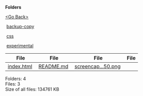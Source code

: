 **Folders**

[&lt;Go Back&gt;](../right.html)

 [backup-copy](backup-copy/right.html)

 [css](css/right.html)

 [experimental](experimental/right.html)

  

<table><thead><tr class="header"><th><strong>File</strong></th><th><strong>File</strong></th><th><strong>File</strong></th><th><strong>File</strong></th></tr></thead><tbody><tr class="odd"><td><a href="index.html">index.html</a> </td><td><a href="README.md">README.md</a> </td><td><a href="screencapture-bg-resume-netlify-app-2021-04-11-22_04_50.png">screencap...50.png</a> </td><td></td></tr></tbody></table>

Folders: 4  
Files: 3  
Size of all files: 134761 KB
